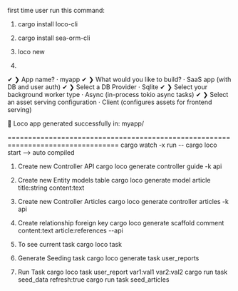 
first time user run this command: 
1. cargo install loco-cli
2. cargo install sea-orm-cli
3. loco new

4.
✔ ❯ App name? · myapp
✔ ❯ What would you like to build? · SaaS app (with DB and user auth)
✔ ❯ Select a DB Provider · Sqlite
✔ ❯ Select your background worker type · Async (in-process tokio async tasks)
✔ ❯ Select an asset serving configuration · Client (configures assets for frontend serving)

🚂 Loco app generated successfully in:
myapp/


=================================================================================
cargo watch -x run -- cargo loco start --> auto compiled

1. Create new Controller API
cargo loco generate controller guide -k api

2. Create new Entity models table
cargo loco generate model article title:string content:text

3. Create new Controller Articles
cargo loco generate controller articles -k api

4. Create relationship foreign key
cargo loco generate scaffold comment content:text article:references --api

5. To see current task
cargo loco task

6. Generate Seeding task
cargo loco generate task user_reports

7. Run Task
cargo loco task user_report var1:val1 var2:val2
cargo run task seed_data refresh:true
cargo run task seed_articles
